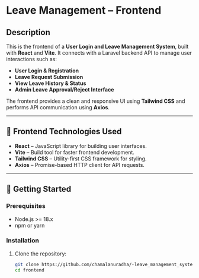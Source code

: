 # Leave Management – Frontend

## Description

This is the frontend of a **User Login and Leave Management System**, built with **React** and **Vite**. It connects with a Laravel backend API to manage user interactions such as:

- **User Login & Registration**
- **Leave Request Submission**
- **View Leave History & Status**
- **Admin Leave Approval/Reject Interface**

The frontend provides a clean and responsive UI using **Tailwind CSS** and performs API communication using **Axios**.

---

## 🔧 Frontend Technologies Used

- **React** – JavaScript library for building user interfaces.
- **Vite** – Build tool for faster frontend development.
- **Tailwind CSS** – Utility-first CSS framework for styling.
- **Axios** – Promise-based HTTP client for API requests.

---

## 🚀 Getting Started

### Prerequisites

- Node.js >= 18.x
- npm or yarn

### Installation

1. Clone the repository:
   ```bash
   git clone https://github.com/chamalanuradha/-leave_management_system
   cd frontend
